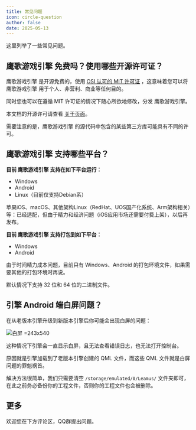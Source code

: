 ```yaml
---
title: 常见问题
icon: circle-question
author: false
date: 2025-05-13
---
```


这里列举了一些常见问题。

## 鹰歌游戏引擎 免费吗？使用哪些开源许可证？

鹰歌游戏引擎 是开源免费的，使用 [OSI 认可的 MIT 许可证](https://opensource.org/license/MIT) ，这意味着您可以将 鹰歌游戏引擎 用于个人、非营利、商业等任何目的。

同时您也可以在遵循 MIT 许可证的情况下随心所欲地修改，分发 鹰歌游戏引擎。

本文档的开源许可请查看 [关于页面](/about.html#%E5%BC%80%E6%BA%90%E8%AE%B8%E5%8F%AF)。

需要注意的是，鹰歌游戏引擎 的源代码中包含的某些第三方库可能具有不同的许可。

## 鹰歌游戏引擎 支持哪些平台？

**目前 鹰歌游戏引擎 支持在如下平台运行：**

* Windows
* Android
* Linux（目前仅支持Debian系）

苹果iOS、macOS、其他架构Linux（RedHat、UOS国产化系统、Arm架构相关）等：已经适配，但由于精力和经济问题（iOS应用市场还需要付费上架），以后再发布。

**目前 鹰歌游戏引擎 支持打包到如下平台：**

* Windows
* Android

由于时间精力成本问题，目前只有 Windows、Android 的打包环境文件，如果需要其他的打包环境时再说。

默认情况下支持 32 位和 64 位的二进制文件。

## 引擎 Android 端白屏问题？

在从老版本引擎升级到新版本引擎后你可能会出现白屏的问题：

![白屏 =243x540](/assets/image/docs/faq/Android_White.png "白屏")

这种情况下引擎会一直显示白屏，且无法查看错误日志，也无法打开控制台。

原因就是引擎加载到了老版本引擎创建的 QML 文件，而这些 QML 文件就是白屏问题的罪魁祸首。

解决方法很简单，我们只需要清空 `/storage/emulated/0/Leamus/` 文件夹即可，在此之前务必备份你的工程文件，否则你的工程文件也会被删除。

## 更多

欢迎您在下方评论区，QQ群提出问题。
